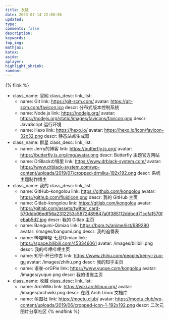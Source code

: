 ```yaml
---
title: 友链
date: 2023-07-14 22:00:56
updated:
type:
comments: false
description:
keywords:
top_img:
mathjax:
katex:
aside:
aplayer:
highlight_shrink:
random:
---
```

{% flink %}
- class_name: 官网
  class_desc:
  link_list:
    - name: Git
      link: https://git-scm.com/
      avatar: https://git-scm.com/favicon.ico
      descr: 分布式版本控制系统
    - name: Node.js
      link: https://nodejs.org/
      avatar: https://nodejs.org/static/images/favicons/favicon.png
      descr: JavaScript 运行环境
    - name: Hexo
      link: https://hexo.io/
      avatar: https://hexo.io/icon/favicon-32x32.png
      descr: 静态站点生成器
- class_name: 群星
  class_desc:
  link_list:
    - name: Jerry的博客
      link: https://butterfly.js.org/
      avatar: https://butterfly.js.org/img/avatar.png
      descr: Butterfly 主题官方网站
    - name: DrBlackの锦里
      link: https://www.drblack-system.com/
      avatar: https://www.drblack-system.com/wp-content/uploads/2019/07/cropped-drmiku-192x192.png
      descr: 系统主题制作博主
- class_name: 我的
  class_desc:
  link_list:
    - name: GitHub-kongolou
      link: https://github.com/kongolou
      avatar: https://github.com/fluidicon.png
      descr: 我的 GitHub 主页
    - name: Gitlab-kongolou
      link: https://gitlab.com/kongolou
      avatar: https://gitlab.com/assets/twitter_card-570ddb06edf56a2312253c5872489847a0f385112ddbcd71ccfa1570febab5d2.jpg
      descr: 我的 Gitlab 主页
    - name: Bangumi-Qimiao
      link: https://bgm.tv/anime/list/689280
      avatar: /images/bangumi.png
      descr: 我的追番表
    - name: 哔哩哔哩-七秒Qimiao
      link: https://space.bilibili.com/453346061
      avatar: /images/bilibili.png
      descr: 我的哔哩哔哩主页
    - name: 知乎-杯已作古
      link: https://www.zhihu.com/people/bei-yi-zuo-gu
      avatar: /images/zhihu.png
      descr: 我的知乎主页
    - name: 语雀-orGPie
      link: https://www.yuque.com/kongolou
      avatar: /images/yuque.png
      descr: 我的语雀主页
- class_name: 收藏
  class_desc:
  link_list:
    - name: ArchWiki
      link: https://wiki.archlinux.org/
      avatar: /images/archwiki.png
      descr: 在线 Arch Linux 文档库
    - name: 萌图社
      link: https://moetu.club/
      avatar: https://moetu.club/wp-content/uploads/2019/06/cropped-icon-1-192x192.png
      descr: 二次元图片分享社区
{% endflink %}